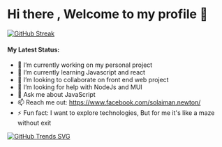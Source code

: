 # Hi there , Welcome to my profile  👋


[![GitHub Streak](https://github-readme-streak-stats.herokuapp.com?user=Solaiman366882&theme=tokyonight&hide_border=true)](https://git.io/streak-stats)



#### My Latest Status:

- 🔭 I’m currently working on my personal project
- 🌱 I’m currently learning Javascript and react
- 👯 I’m looking to collaborate on front end web project
- 🤔 I’m looking for help with NodeJs and MUI
- 💬 Ask me about JavaScript 
- 📫 Reach me out: <https://www.facebook.com/solaiman.newton/>
- ⚡ Fun fact: I want to explore technologies, But for me it's like a maze without exit


[![GitHub Trends SVG](https://api.githubtrends.io/user/svg/avgupta456/langs)](https://githubtrends.io)